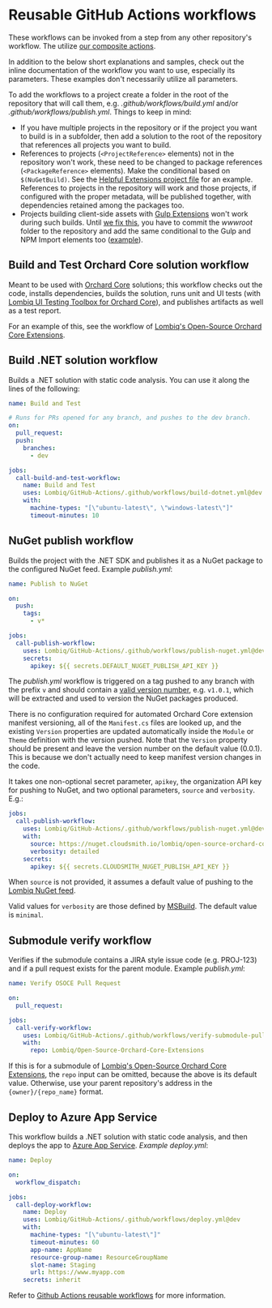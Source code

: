 # Reusable GitHub Actions workflows

These workflows can be invoked from a step from any other repository's workflow. The utilize [our composite actions](Actions.md).

In addition to the below short explanations and samples, check out the inline documentation of the workflow you want to use, especially its parameters. These examples don't necessarily utilize all parameters.

To add the workflows to a project create a folder in the root of the repository that will call them, e.g. _.github/workflows/build.yml_ and/or _.github/workflows/publish.yml_. Things to keep in mind:

- If you have multiple projects in the repository or if the project you want to build is in a subfolder, then add a solution to the root of the repository that references all projects you want to build.
- References to projects (`<ProjectReference>` elements) not in the repository won't work, these need to be changed to package references (`<PackageReference>` elements). Make the conditional based on `$(NuGetBuild)`. See the [Helpful Extensions project file](https://github.com/Lombiq/Helpful-Extensions/blob/dev/Lombiq.HelpfulExtensions.csproj) for an example. References to projects in the repository will work and those projects, if configured with the proper metadata, will be published together, with dependencies retained among the packages too.
- Projects building client-side assets with [Gulp Extensions](https://github.com/Lombiq/Gulp-Extensions) won't work during such builds. Until [we fix this](https://github.com/Lombiq/Open-Source-Orchard-Core-Extensions/issues/48), you have to commit the _wwwroot_ folder to the repository and add the same conditional to the Gulp and NPM Import elements too ([example](https://github.com/Lombiq/Orchard-Data-Tables/blob/58458b5d6381c71c094cb8d960e12b15a59f62d7/Lombiq.DataTables/Lombiq.DataTables.csproj#L33-L35)).

## Build and Test Orchard Core solution workflow

Meant to be used with [Orchard Core](https://orchardcore.net/) solutions; this workflow checks out the code, installs dependencies, builds the solution, runs unit and UI tests (with [Lombiq UI Testing Toolbox for Orchard Core](https://github.com/Lombiq/UI-Testing-Toolbox)), and publishes artifacts as well as a test report.

For an example of this, see the workflow of [Lombiq's Open-Source Orchard Core Extensions](https://github.com/Lombiq/Open-Source-Orchard-Core-Extensions).

## Build .NET solution workflow

Builds a .NET solution with static code analysis. You can use it along the lines of the following:

```yaml
name: Build and Test

# Runs for PRs opened for any branch, and pushes to the dev branch.
on:
  pull_request:
  push:
    branches:
      - dev

jobs:
  call-build-and-test-workflow:
    name: Build and Test
    uses: Lombiq/GitHub-Actions/.github/workflows/build-dotnet.yml@dev
    with:
      machine-types: "[\"ubuntu-latest\", \"windows-latest\"]"
      timeout-minutes: 10
```

## NuGet publish workflow

Builds the project with the .NET SDK and publishes it as a NuGet package to the configured NuGet feed. Example _publish.yml_:

```yaml
name: Publish to NuGet

on:
  push:
    tags:
      - v*

jobs:
  call-publish-workflow:
    uses: Lombiq/GitHub-Actions/.github/workflows/publish-nuget.yml@dev
    secrets:
      apikey: ${{ secrets.DEFAULT_NUGET_PUBLISH_API_KEY }}
```

The _publish.yml_ workflow is triggered on a tag pushed to any branch with the prefix `v` and should contain a [valid version number](https://docs.microsoft.com/en-us/nuget/concepts/package-versioning#version-basics), e.g. `v1.0.1`, which will be extracted and used to version the NuGet packages produced.

There is no configuration required for automated Orchard Core extension manifest versioning, all of the `Manifest.cs` files are looked up, and the existing `Version` properties are updated automatically inside the `Module` or `Theme` definition with the version pushed. Note that the `Version` property should be present and leave the version number on the default value (0.0.1). This is because we don't actually need to keep manifest version changes in the code.

It takes one non-optional secret parameter, `apikey`, the organization API key for pushing to NuGet, and two optional parameters, `source` and `verbosity`. E.g.:

```yaml
jobs:
  call-publish-workflow:
    uses: Lombiq/GitHub-Actions/.github/workflows/publish-nuget.yml@dev
    with:
      source: https://nuget.cloudsmith.io/lombiq/open-source-orchard-core-extensions/v3/index.json
      verbosity: detailed
    secrets:
      apikey: ${{ secrets.CLOUDSMITH_NUGET_PUBLISH_API_KEY }}
```

When `source` is not provided, it assumes a default value of pushing to the [Lombiq NuGet feed](https://www.nuget.org/profiles/Lombiq).

Valid values for `verbosity` are those defined by [MSBuild](https://docs.microsoft.com/en-us/visualstudio/msbuild/msbuild-command-line-reference?view=vs-2022#:~:text=you%20can%20specify%20the%20following%20verbosity%20levels). The default value is `minimal`.

## Submodule verify workflow

Verifies if the submodule contains a JIRA style issue code (e.g. PROJ-123) and if a pull request exists for the parent module. Example _publish.yml_:

```yaml
name: Verify OSOCE Pull Request

on:
  pull_request:

jobs:
  call-verify-workflow:
    uses: Lombiq/GitHub-Actions/.github/workflows/verify-submodule-pull-request.yml@dev
    with:
      repo: Lombiq/Open-Source-Orchard-Core-Extensions
```

If this is for a submodule of [Lombiq's Open-Source Orchard Core Extensions](https://github.com/Lombiq/Open-Source-Orchard-Core-Extensions/), the `repo` input can be omitted, because the above is its default value. Otherwise, use your parent repository's address in the `{owner}/{repo_name}` format.

## Deploy to Azure App Service

This workflow builds a .NET solution with static code analysis, and then deploys the app to [Azure App Service](https://azure.microsoft.com/en-us/services/app-service/). _Example deploy.yml_:

```yaml
name: Deploy

on:
  workflow_dispatch:

jobs:
  call-deploy-workflow:
    name: Deploy
    uses: Lombiq/GitHub-Actions/.github/workflows/deploy.yml@dev
    with:
      machine-types: "[\"ubuntu-latest\"]"
      timeout-minutes: 60
      app-name: AppName
      resource-group-name: ResourceGroupName
      slot-name: Staging
      url: https://www.myapp.com
    secrets: inherit
```

Refer to [Github Actions reusable workflows](https://docs.github.com/en/actions/learn-github-actions/reusing-workflows#overview) for more information.
